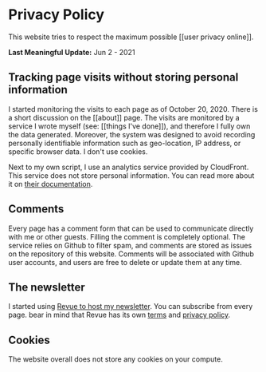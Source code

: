 # Privacy Policy
This website tries to respect the maximum possible [[user privacy online]].

**Last Meaningful Update:** Jun 2 - 2021

## Tracking page visits without storing personal information
I started monitoring the visits to each page as of October 20, 2020. There is a short discussion on the [[about]] page. The visits are monitored by a service I wrote myself (see: [[things I've done]]), and therefore I fully own the data generated. Moreover, the system was designed to avoid recording personally identifiable information such as geo-location, IP address, or specific browser data. I don't use cookies. 

Next to my own script, I use an analytics service provided by CloudFront. This service does not store personal information. You can read more about it on [their documentation](https://developers.cloudflare.com/analytics/web-analytics).

## Comments
Every page has a comment form that can be used to communicate directly with me or other guests. Filling the comment is completely optional. The service relies on Github to filter spam, and comments are stored as issues on the repository of this website. Comments will be associated with Github user accounts, and users are free to delete or update them at any time. 

## The newsletter
I started using [Revue to host my newsletter](https://newsletter.aquiles.me/). You can subscribe from every page. bear in mind that Revue has its own [terms](https://www.getrevue.co/terms) and [privacy policy](https://www.getrevue.co/privacy).

## Cookies
The website overall does not store any cookies on your compute. 